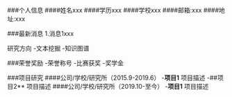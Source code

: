 ###个人信息
####姓名xxx
####学历xxx
####学校xxx
####邮箱:xxx
####地址:xxx

###最新消息
1.消息1xxx

研究方向
-文本挖掘
-知识图谱

###荣誉奖励
-荣誉称号
-比赛获奖
-奖学金

###项目研究
####公司/学校/研究所（2015.9-2019.6）
-**项目1**
项目描述
-##项目2**
项目描述
####公司/学校/研究所（2019.10-至今）
-**项目1**
项目描述

